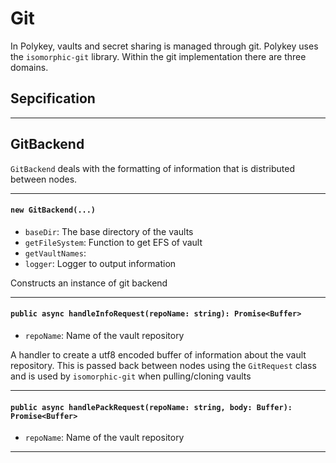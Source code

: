 # Git

In Polykey, vaults and secret sharing is managed through git. Polykey uses the `isomorphic-git` library. Within the git implementation there are three domains.

## Sepcification

---

## GitBackend

 `GitBackend` deals with the formatting of information that is distributed between nodes.

---

#### `new GitBackend(...)`
* `baseDir`: The base directory of the vaults
* `getFileSystem`: Function to get EFS of vault
* `getVaultNames`: 
* `logger`: Logger to output information

Constructs an instance of git backend

---

#### `public async handleInfoRequest(repoName: string): Promise<Buffer>`
* `repoName`: Name of the vault repository

A handler to create a utf8 encoded buffer of information about the vault repository. This is passed back between nodes using the `GitRequest` class and is used by `isomorphic-git` when pulling/cloning vaults

---

#### `public async handlePackRequest(repoName: string, body: Buffer): Promise<Buffer>`
* `repoName`: Name of the vault repository


---

